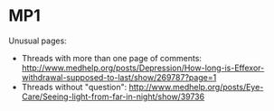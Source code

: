 MP1
===

Unusual pages:
* Threads with more than one page of comments: http://www.medhelp.org/posts/Depression/How-long-is-Effexor-withdrawal-supposed-to-last/show/269787?page=1
* Threads without "question": http://www.medhelp.org/posts/Eye-Care/Seeing-light-from-far-in-night/show/39736
